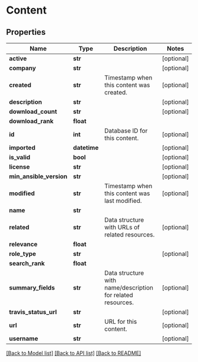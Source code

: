 # Content

## Properties
Name | Type | Description | Notes
------------ | ------------- | ------------- | -------------
**active** | **str** |  | [optional] 
**company** | **str** |  | [optional] 
**created** | **str** | Timestamp when this content was created. | [optional] 
**description** | **str** |  | [optional] 
**download_count** | **str** |  | [optional] 
**download_rank** | **float** |  | 
**id** | **int** | Database ID for this content. | [optional] 
**imported** | **datetime** |  | [optional] 
**is_valid** | **bool** |  | [optional] 
**license** | **str** |  | [optional] 
**min_ansible_version** | **str** |  | [optional] 
**modified** | **str** | Timestamp when this content was last modified. | [optional] 
**name** | **str** |  | 
**related** | **str** | Data structure with URLs of related resources. | [optional] 
**relevance** | **float** |  | 
**role_type** | **str** |  | [optional] 
**search_rank** | **float** |  | 
**summary_fields** | **str** | Data structure with name/description for related resources. | [optional] 
**travis_status_url** | **str** |  | [optional] 
**url** | **str** | URL for this content. | [optional] 
**username** | **str** |  | [optional] 

[[Back to Model list]](../README.md#documentation-for-models) [[Back to API list]](../README.md#documentation-for-api-endpoints) [[Back to README]](../README.md)


